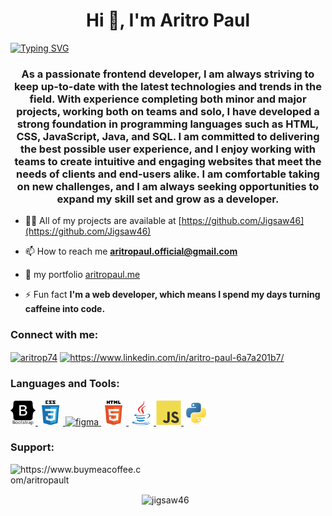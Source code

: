 <h1 align="center">Hi 👋, I'm Aritro Paul</h1>
<a href="https://git.io/typing-svg"><img src="https://readme-typing-svg.demolab.com?font=Fira+Code&pause=1000&color=FFFFFF&width=435&lines=I+am+a+web+Developer;I+am+committed+to+lifelong+learning" alt="Typing SVG" /></a>
<h3 align="center">As a passionate frontend developer, I am always striving to keep up-to-date with the latest technologies and trends in the field. With experience completing both minor and major projects, working both on teams and solo, I have developed a strong foundation in programming languages such as HTML, CSS, JavaScript, Java, and SQL. I am committed to delivering the best possible user experience, and I enjoy working with teams to create intuitive and engaging websites that meet the needs of clients and end-users alike. I am comfortable taking on new challenges, and I am always seeking opportunities to expand my skill set and grow as a developer.</h3>

- 👨‍💻 All of my projects are available at [https://github.com/Jigsaw46](https://github.com/Jigsaw46)

- 📫 How to reach me **aritropaul.official@gmail.com**

- 📄 my portfolio [aritropaul.me](aritropaul.me)

- ⚡ Fun fact **I'm a web developer, which means I spend my days turning caffeine into code.**

<h3 align="left">Connect with me:</h3>
<p align="left">
<a href="https://twitter.com/aritrop74" target="blank"><img align="center" src="https://raw.githubusercontent.com/rahuldkjain/github-profile-readme-generator/master/src/images/icons/Social/twitter.svg" alt="aritrop74" height="30" width="40" /></a>
<a href="https://linkedin.com/in/https://www.linkedin.com/in/aritro-paul-6a7a201b7/" target="blank"><img align="center" src="https://raw.githubusercontent.com/rahuldkjain/github-profile-readme-generator/master/src/images/icons/Social/linked-in-alt.svg" alt="https://www.linkedin.com/in/aritro-paul-6a7a201b7/" height="30" width="40" /></a>
</p>

<h3 align="left">Languages and Tools:</h3>
<p align="left"> <a href="https://getbootstrap.com" target="_blank" rel="noreferrer"> <img src="https://raw.githubusercontent.com/devicons/devicon/master/icons/bootstrap/bootstrap-plain-wordmark.svg" alt="bootstrap" width="40" height="40"/> </a> <a href="https://www.w3schools.com/css/" target="_blank" rel="noreferrer"> <img src="https://raw.githubusercontent.com/devicons/devicon/master/icons/css3/css3-original-wordmark.svg" alt="css3" width="40" height="40"/> </a> <a href="https://www.figma.com/" target="_blank" rel="noreferrer"> <img src="https://www.vectorlogo.zone/logos/figma/figma-icon.svg" alt="figma" width="40" height="40"/> </a> <a href="https://www.w3.org/html/" target="_blank" rel="noreferrer"> <img src="https://raw.githubusercontent.com/devicons/devicon/master/icons/html5/html5-original-wordmark.svg" alt="html5" width="40" height="40"/> </a> <a href="https://www.java.com" target="_blank" rel="noreferrer"> <img src="https://raw.githubusercontent.com/devicons/devicon/master/icons/java/java-original.svg" alt="java" width="40" height="40"/> </a> <a href="https://developer.mozilla.org/en-US/docs/Web/JavaScript" target="_blank" rel="noreferrer"> <img src="https://raw.githubusercontent.com/devicons/devicon/master/icons/javascript/javascript-original.svg" alt="javascript" width="40" height="40"/> </a> <a href="https://www.python.org" target="_blank" rel="noreferrer"> <img src="https://raw.githubusercontent.com/devicons/devicon/master/icons/python/python-original.svg" alt="python" width="40" height="40"/> </a> </p>

<h3 align="left">Support:</h3>
<p><a href="https://www.buymeacoffee.com/https://www.buymeacoffee.com/aritropault"> <img align="left" src="https://cdn.buymeacoffee.com/buttons/v2/default-yellow.png" height="50" width="210" alt="https://www.buymeacoffee.com/aritropault" /></a></p><br><br>

<p><img align="center" src="https://github-readme-stats.vercel.app/api/top-langs?username=jigsaw46&show_icons=true&locale=en&layout=compact" alt="jigsaw46" /></p>
